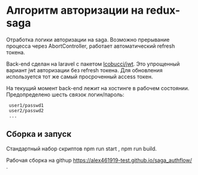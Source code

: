# Алгоритм авторизации на redux-saga

Отработка логики авторизации на saga. Возможно прерывание процесса через AbortController, работает автоматический refresh токена.

Back-end сделан на laravel с пакетом [lcobucci/jwt](https://github.com/lcobucci/jwt). Это упрощенный вариант jwt авторизации без refresh токена. Для обновления используется тот же самый просроченный access токен.

На текущий момент back-end лежит на хостинге в рабочем состоянии. Предопределено шесть связок логин/пароль:

```
 user1/passwd1
 user2/passwd2
 ...
```

## Сборка и запуск

Стандартный набор скриптов npm run start , npm run build.

Рабочая сборка на githup https://alex461919-test.github.io/saga_authflow/ .
